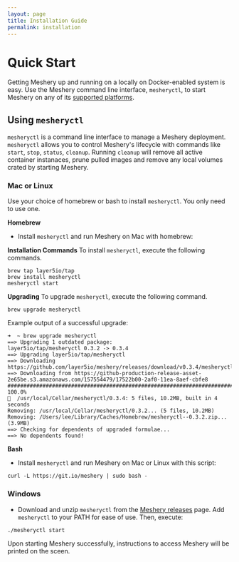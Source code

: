 ```yaml
---
layout: page
title: Installation Guide
permalink: installation
---
```

<a name="getting-started"></a>

# Quick Start 
Getting Meshery up and running on a locally on Docker-enabled system is easy. Use the Meshery command line interface, `mesheryctl`, to start Meshery on any of its [supported platforms](platforms).

## Using `mesheryctl`
`mesheryctl` is a command line interface to manage a Meshery deployment. `mesheryctl` allows you to control Meshery's lifecycle with commands like `start`, `stop`, `status`, `cleanup`. Running `cleanup` will remove all active container instanaces, prune pulled images and remove any local volumes crated by starting Meshery.

### Mac or Linux
Use your choice of homebrew or bash to install `mesheryctl`. You only need to use one.

**Homebrew**
* Install `mesheryctl` and run Meshery on Mac with homebrew:

**Installation Commands**
To install `mesheryctl`, execute the following commands.
```
brew tap layer5io/tap
brew install mesheryctl
mesheryctl start
```
**Upgrading**
To upgrade `mesheryctl`, execute the following command.
```
brew upgrade mesheryctl
```

Example output of a successful upgrade:
```
➜  ~ brew upgrade mesheryctl
==> Upgrading 1 outdated package:
layer5io/tap/mesheryctl 0.3.2 -> 0.3.4
==> Upgrading layer5io/tap/mesheryctl
==> Downloading https://github.com/layer5io/meshery/releases/download/v0.3.4/mesheryctl_0.3.4_Darwin_x86_64.zip
==> Downloading from https://github-production-release-asset-2e65be.s3.amazonaws.com/157554479/17522b00-2af0-11ea-8aef-cbfe8
######################################################################## 100.0%
🍺  /usr/local/Cellar/mesheryctl/0.3.4: 5 files, 10.2MB, built in 4 seconds
Removing: /usr/local/Cellar/mesheryctl/0.3.2... (5 files, 10.2MB)
Removing: /Users/lee/Library/Caches/Homebrew/mesheryctl--0.3.2.zip... (3.9MB)
==> Checking for dependents of upgraded formulae...
==> No dependents found!
```

**Bash**
* Install `mesheryctl` and run Meshery on Mac or Linux with this script:

```
curl -L https://git.io/meshery | sudo bash -
```

### Windows
* Download and unzip `mesheryctl` from the [Meshery releases](https://github.com/layer5io/meshery/releases/latest) page. Add `mesheryctl` to your PATH for ease of use. Then, execute:

```
./mesheryctl start
```

Upon starting Meshery successfully, instructions to access Meshery will be printed on the sceen.
